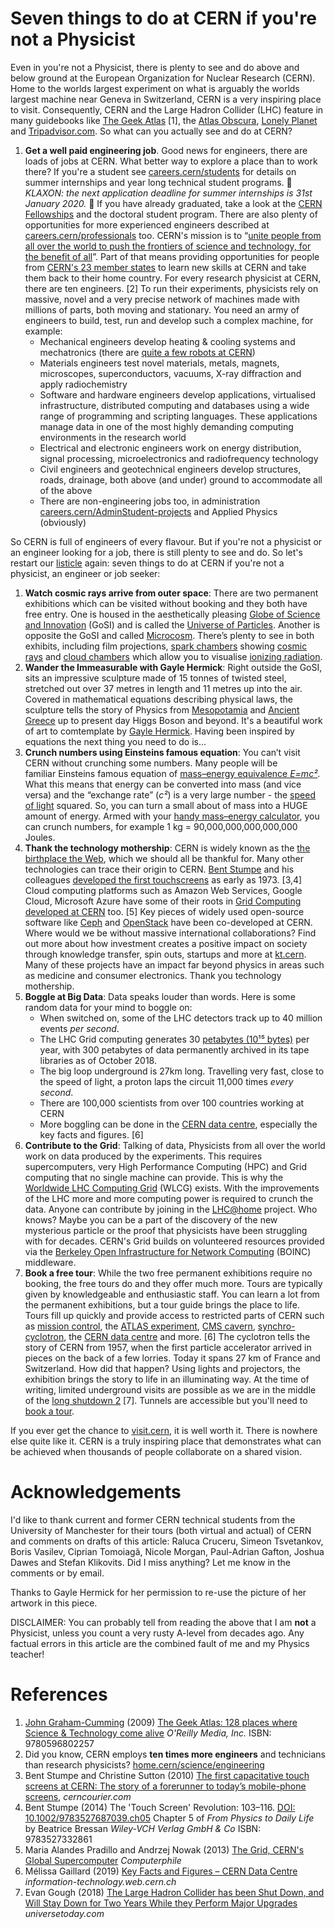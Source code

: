 # Seven things to do at CERN if you're not a Physicist

<!-- incorporate suggestions from ciprian, Nicole Morgan, Alexander Spies https://www.linkedin.com/in/afspies/, Anais Rassat https://www.linkedin.com/in/anaisrassat, Matthew Chalmers https://www.linkedin.com/in/matthew-chalmers-68878ba/, eszter badinova https://www.linkedin.com/in/eszter-badinova/, jennifer https://www.linkedin.com/in/jennifer-d-a929133a/ stephanie hills https://www.linkedin.com/in/stephanie-h-074b6811/-->

Even in you're not a Physicist, there is plenty to see and do above and below ground at the European Organization for Nuclear Research (CERN). Home to the worlds largest experiment on what is arguably the worlds largest machine near Geneva in Switzerland, CERN is a very inspiring place to visit. Consequently, CERN and the Large Hadron Collider (LHC) feature in many guidebooks like [The Geek Atlas](https://www.oreilly.com/library/view/the-geek-atlas/9780596802257/) [1], the [Atlas Obscura](https://www.atlasobscura.com/places/cern), [Lonely Planet](https://www.lonelyplanet.com/switzerland/geneva/attractions/cern/a/poi-sig/409720/360817) and [Tripadvisor.com](https://www.tripadvisor.com/Attraction_Review-g188057-d242814-Reviews-CERN-Geneva.html). So what can you actually see and do at CERN?

1. **Get a well paid engineering job**. Good news for engineers, there are loads of jobs at CERN. What better way to explore a place than to work there? If you're a student see [careers.cern/students](https://careers.cern/students) for details on summer internships and year long technical student programs.  📢 *KLAXON: the next application deadline for summer internships is 31st January 2020.* 📢 If you have already graduated, take a look at the [CERN Fellowships](https://stfc.ukri.org/funding/fellowships/cern-fellowships/) and the doctoral student program. There are also plenty of opportunities for more experienced engineers described at [careers.cern/professionals](https://careers.cern/professionals) too. CERN's mission is to “[unite people from all over the world to push the frontiers of science and technology, for the benefit of all](https://communications.web.cern.ch/strategy/communications-architecture-vision-mission-and-themes)”. Part of that means providing opportunities for people from [CERN's 23 member states](https://home.cern/about/who-we-are/our-governance/member-states) to learn new skills at CERN and take them back to their home country. For every research physicist at CERN, there are ten engineers. [2] To run their experiments, physicists rely on massive, novel and a very precise network of machines made with millions of parts, both moving and stationary. You need an army of engineers to build, test, run and develop such a complex machine, for example:
    + Mechanical engineers develop heating & cooling systems and mechatronics (there are [quite a few robots at CERN](https://home.cern/news/news/engineering/meet-cern-robots))
    + Materials engineers test novel materials, metals, magnets, microscopes, superconductors, vacuums, X-ray diffraction and apply radiochemistry
    + Software and hardware engineers develop applications, virtualised infrastructure, distributed computing and databases using a wide range of programming and scripting languages. These applications manage data in one of the most highly demanding computing environments in the research world
    + Electrical and electronic engineers work on energy distribution, signal processing, microelectronics and radiofrequency technology
    + Civil engineers and geotechnical engineers develop structures, roads, drainage, both above (and under) ground to accommodate all of the above
    + There are non-engineering jobs too, in administration [careers.cern/AdminStudent-projects](https://careers.cern/AdminStudent-projects) and Applied Physics (obviously)

So CERN is full of engineers of every flavour. But if you're not a physicist or an engineer looking for a job, there is still plenty to see and do. So let's restart our [listicle](https://en.wikipedia.org/wiki/Listicle) again: seven things to do at CERN if you're not a physicist, an engineer or job seeker:

1. **Watch cosmic rays arrive from outer space**: There are two permanent exhibitions which can be visited without booking and they both have free entry. One is housed in the aesthetically pleasing [Globe of Science and Innovation](https://visit.cern/globe) (GoSI) and is called the [Universe of Particles](https://visit.cern/exhibitions/universe-particles). Another is opposite the GoSI and called [Microcosm](http://microcosm.web.cern.ch/en). There’s plenty to see in both exhibits, including film projections, [spark chambers](https://en.wikipedia.org/wiki/Spark_chamber) showing [cosmic rays](https://en.wikipedia.org/wiki/Cosmic_ray) and [cloud chambers](https://en.wikipedia.org/wiki/Cloud_chamber) which allow you to visualise [ionizing radiation](https://en.wikipedia.org/wiki/Ionizing_radiation).
1. **Wander the Immeasurable with Gayle Hermick**: Right outside the GoSI, sits an impressive sculpture made of 15 tonnes of twisted steel, stretched out over 37 metres in length and 11 metres up into the air. Covered in mathematical equations describing physical laws, the sculpture tells the story of Physics from [Mesopotamia](https://en.wikipedia.org/wiki/Mesopotamia) and [Ancient Greece](https://en.wikipedia.org/wiki/Ancient_Greece) up to present day Higgs Boson and beyond. It's a beautiful work of art to comtemplate by [Gayle Hermick](https://www.gaylehermick.com/cern). Having been inspired by equations the next thing you need to do is...
1. **Crunch numbers using Einsteins famous equation**: You can’t visit CERN without crunching some numbers. Many people will be familiar Einsteins famous equation of [mass–energy equivalence *E=mc²*](https://en.wikipedia.org/wiki/Mass%E2%80%93energy_equivalence). What this means that energy can be converted into mass (and vice versa) and the “exchange rate” (*c²*) is a very large number - the [speed of light](https://en.wikipedia.org/wiki/Speed_of_light) squared. So, you can turn a small about of mass into a HUGE amount of energy. Armed with your [handy mass–energy calculator](https://www.omnicalculator.com/physics/emc2), you can crunch numbers, for example 1 kg = 90,000,000,000,000,000 Joules.
1. **Thank the technology mothership**: CERN is widely known as the [the birthplace the Web](https://home.cern/science/computing/where-web-was-born), which we should all be thankful for. Many other technologies can trace their origin to CERN. [Bent Stumpe](https://en.wikipedia.org/wiki/Bent_Stumpe) and his colleagues [developed the first touchscreens](https://cds.cern.ch/record/1248908?ln=en) as early as 1973. [3,4] Cloud computing platforms such as Amazon Web Services, Google Cloud, Microsoft Azure have some of their roots in [Grid Computing developed at CERN](https://www.youtube.com/watch?v=cj8ZNgnzSSU) too. [5] Key pieces of widely used open-source software like [Ceph](https://en.wikipedia.org/wiki/Ceph_(software)) and [OpenStack](https://en.wikipedia.org/wiki/OpenStack) have been co-developed at CERN. Where would we be without massive international collaborations? Find out more about how investment creates a positive impact on society through knowledge transfer, spin outs, startups and more at [kt.cern](https://kt.cern). Many of these projects have an impact far beyond physics in areas such as medicine and consumer electronics. Thank you technology mothership.
1. **Boggle at Big Data**: Data speaks louder than words. Here is some random data for your mind to boggle on:
      + When switched on, some of the LHC detectors track up to 40 million events *per second*.  
      + The LHC Grid computing generates 30 [petabytes (10¹⁵ bytes)](https://en.wikipedia.org/wiki/Petabyte) per year, with 300 petabytes of data permanently archived in its tape libraries as of October 2018.
      + The big loop underground is 27km long. Travelling very fast, close to the speed of light, a proton laps the circuit 11,000 times *every second*.
      + There are 100,000 scientists from over 100 countries working at CERN  
      + More boggling can be done in the [CERN data centre](https://home.cern/science/computing/data-centre), especially the key facts and figures. [6]
1. **Contribute to the Grid**: Talking of data, Physicists from all over the world work on data produced by the experiments. This requires supercomputers, very High Performance Computing (HPC) and Grid computing that no single machine can provide. This is why the [Worldwide LHC Computing Grid](https://wlcg-public.web.cern.ch/) (WLCG) exists. With the improvements of the LHC more and more computing power is required to crunch the data. Anyone can contribute by joining in the [LHC@home](https://lhcathome.cern.ch/lhcathome/) project. Who knows? Maybe you can be a part of the discovery of the new mysterious particle or the proof that physicists have been struggling with for decades. CERN's Grid builds on volunteered resources provided via the [Berkeley Open Infrastructure for Network Computing](https://en.wikipedia.org/wiki/Berkeley_Open_Infrastructure_for_Network_Computing) (BOINC) middleware.
1. **Book a free tour**: While the two free permanent exhibitions require no booking, the free tours do and they offer much more. Tours are typically given by knowledgeable and enthusiastic staff. You can learn a lot from the permanent exhibitions, but a tour guide brings the place to life. Tours fill up quickly and provide access to restricted parts of CERN such as [mission control](https://visit.cern/ccc), the [ATLAS experiment](https://atlas.cern/discover/about), [CMS cavern](https://visit.cern/cms-service-cavern), [synchro-cyclotron](https://home.cern/science/accelerators/synchrocyclotron), the [CERN data centre](https://home.cern/science/computing) and more. [6] The cyclotron tells the story of CERN from 1957, when the first particle accelerator arrived in pieces on the back of a few lorries. Today it spans 27 km of France and Switzerland. How did that happen? Using lights and projectors, the exhibition brings the story to life in an illuminating way. At the time of writing, limited underground visits are possible as we are in the middle of the [long shutdown 2](https://lhc-commissioning.web.cern.ch/lhc-commissioning/schedule/LHC-long-term.htm) [7]. Tunnels are accessible but you'll need to [book a tour](https://visit.cern/tours/guided-tours-individuals).

If you ever get the chance to [visit.cern](http://visit.cern/), it is well worth it. There is nowhere else quite like it. CERN is a truly inspiring place that demonstrates what can be achieved when thousands of people collaborate on a shared vision.
<!--etc. I’m told the control centre is fun, and obviously it would be great to see some of the detector hardware up close but you can only do this when it is turned off. There I’ve been lucky in that all my tour guides have been technical students and their managers, thanks have some tour guides to show me around,

<!--but virtual tour https://www.google.com/maps/@46.251492,6.0209859,0a,112.6y,316.16h,78.31t/data=!3m4!1e1!3m2!1s8VugZaYh_4BFWjYlKHvt8g!2e0?source=apiv3-->

# Acknowledgements

I'd like to thank current and former CERN technical students from the University of Manchester for their tours (both virtual and actual) of CERN and comments on drafts of this article: Raluca Cruceru, Simeon Tsvetankov, Boris Vasilev, Ciprian Tomoiagă, Nicole Morgan, Paul-Adrian Gafton, Joshua Dawes and Stefan Klikovits. Did I miss anything? Let me know in the comments or by email.

<!-- Mariya Tsvarkaleva (permission pending), Iuliana Voinea-->

Thanks to Gayle Hermick for her permission to re-use the picture of her artwork in this piece.

DISCLAIMER: You can probably tell from reading the above that I am **not** a Physicist, unless you count a very rusty A-level from decades ago. Any factual errors in this article are the combined fault of me and my Physics teacher!

# References

1. [John Graham-Cumming](https://en.wikipedia.org/wiki/John_Graham-Cumming) (2009) [The Geek Atlas: 128 places where Science & Technology come alive](https://www.oreilly.com/library/view/the-geek-atlas/9780596802257/) *O'Reilly Media, Inc.* ISBN: 9780596802257
1. Did you know, CERN employs **ten times more engineers** and technicians than research physicists? [home.cern/science/engineering](https://home.cern/science/engineering)
1. Bent Stumpe and Christine Sutton (2010) [The first capacitative touch screens at CERN: The story of a forerunner to today’s mobile-phone screens](https://cerncourier.com/a/the-first-capacitative-touch-screens-at-cern/), *cerncourier.com*
1. Bent Stumpe (2014) The 'Touch Screen' Revolution: 103–116. [DOI: 10.1002/9783527687039.ch05](http://dx.doi.org/10.1002/9783527687039.ch05) Chapter 5 of *From Physics to Daily Life* by Beatrice Bressan  *Wiley‐VCH Verlag GmbH & Co*  ISBN: 9783527332861
1. Maria Alandes Pradillo and Andrzej Nowak (2013) [The Grid, CERN's Global Supercomputer](https://www.youtube.com/watch?v=cj8ZNgnzSSU) *Computerphile*
1.  Mélissa Gaillard (2019) [Key Facts and Figures – CERN Data Centre](http://information-technology.web.cern.ch/sites/information-technology.web.cern.ch/files/CERNDataCentre_KeyInformation_December2019V1.pdf) *information-technology.web.cern.ch*
1. Evan Gough (2018) [The Large Hadron Collider has been Shut Down, and Will Stay Down for Two Years While they Perform Major Upgrades](https://www.universetoday.com/140769/the-large-hadron-collider-has-been-shut-down-and-will-stay-down-for-two-years-while-they-perform-major-upgrades/) *universetoday.com*
<!--1. Geoff Brumfriel (2008) LHC switches on: Giant accelerator sees first beam circulate successfully. *Nature* [DOI: 10.1038/news.2008.1098](http://dx.doi.org/10.1038/news.2008.1098)-->
